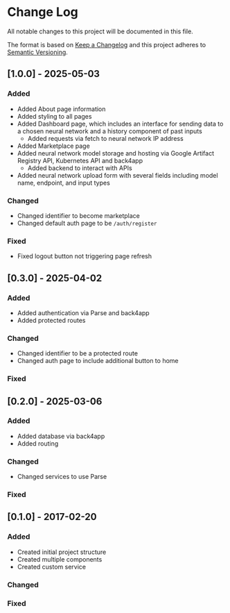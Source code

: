
# Change Log
All notable changes to this project will be documented in this file.
 
The format is based on [Keep a Changelog](http://keepachangelog.com/)
and this project adheres to [Semantic Versioning](http://semver.org/).

## [1.0.0] - 2025-05-03

### Added
- Added About page information
- Added styling to all pages
- Added Dashboard page, which includes an interface for sending data to a chosen neural network and a history component of past inputs
  - Added requests via fetch to neural network IP address
- Added Marketplace page
- Added neural network model storage and hosting via Google Artifact Registry API, Kubernetes API and back4app
  - Added backend to interact with APIs
- Added neural network upload form with several fields including model name, endpoint, and input types

### Changed
- Changed identifier to become marketplace
- Changed default auth page to be `/auth/register`

### Fixed
- Fixed logout button not triggering page refresh

## [0.3.0] - 2025-04-02
 
### Added
- Added authentication via Parse and back4app
- Added protected routes
 
### Changed
- Changed identifier to be a protected route
- Changed auth page to include additional button to home

### Fixed

 
## [0.2.0] - 2025-03-06
 
### Added
- Added database via back4app
- Added routing
 
### Changed
- Changed services to use Parse
 
### Fixed
 
## [0.1.0] - 2017-02-20
 
### Added
- Created initial project structure
- Created multiple components
- Created custom service

### Changed

### Fixed
